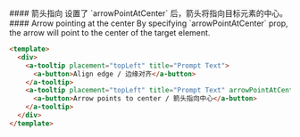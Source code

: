 <cn>
#### 箭头指向
设置了 `arrowPointAtCenter` 后，箭头将指向目标元素的中心。
</cn>

<us>
#### Arrow pointing at the center
By specifying `arrowPointAtCenter` prop, the arrow will point to the center of the target element.
</us>

```html
<template>
  <div>
    <a-tooltip placement="topLeft" title="Prompt Text">
      <a-button>Align edge / 边缘对齐</a-button>
    </a-tooltip>
    <a-tooltip placement="topLeft" title="Prompt Text" arrowPointAtCenter>
      <a-button>Arrow points to center / 箭头指向中心</a-button>
    </a-tooltip>
  </div>
</template>
```
